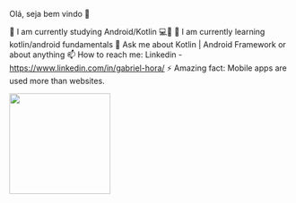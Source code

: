 Olá, seja bem vindo 👋

🔭 I am currently studying Android/Kotlin 💻📱
🌱 I am currently learning kotlin/android fundamentals
💬 Ask me about Kotlin | Android Framework or about anything
📫 How to reach me: Linkedin - https://www.linkedin.com/in/gabriel-hora/
⚡ Amazing fact: Mobile apps are used more than websites.

<div>
    <a href="https://www.linkedin.com/in/gabriel-hora/">
    <img height="180em" src="	https://img.shields.io/badge/LinkedIn-0077B5?style=for-the-badge&logo=linkedin&logoColor=white"/>
      </div>
